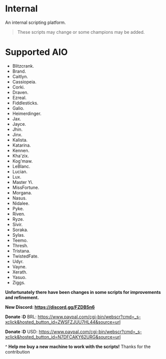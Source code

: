 # Internal
An internal scripting platform.

> These scripts may change or some champions may be added.

# Supported AIO 
   - Blitzcrank.
   - Brand.
   - Caitlyn.
   - Cassiopeia.
   - Corki.
   - Draven.
   - Ezreal.
   - Fiddlesticks.
   - Galio.
   - Heimerdinger.
   - Jax.
   - Jayce.
   - Jhin.
   - Jinx.
   - Kalista.
   - Katarina.
   - Kennen.
   - Kha'zix.
   - Kog'maw.
   - LeBlanc.
   - Lucian.
   - Lux.
   - Master Yi.
   - MissFortune.
   - Morgana.
   - Nasus.
   - Nidalee.
   - Pyke.
   - Riven.
   - Ryze.
   - Sivir.
   - Soraka.
   - Sylas.
   - Teemo.
   - Thresh.
   - Tristana.
   - TwistedFate.
   - Udyr.
   - Vayne.
   - Xerath.
   - Yasuo.
   - Ziggs.

**Unfortunately there have been changes in some scripts for improvements and refinement.**

**New Discord: https://discord.gg/FZDBSn6**

**Donate :D** BRL: https://www.paypal.com/cgi-bin/webscr?cmd=_s-xclick&hosted_button_id=ZWSFZJUU7HL44&source=url

**Donate :D**  USD: https://www.paypal.com/cgi-bin/webscr?cmd=_s-xclick&hosted_button_id=N7DFCAKY62URG&source=url

^ **Help me buy a new machine to work with the scripts!** Thanks for the contribution


 
